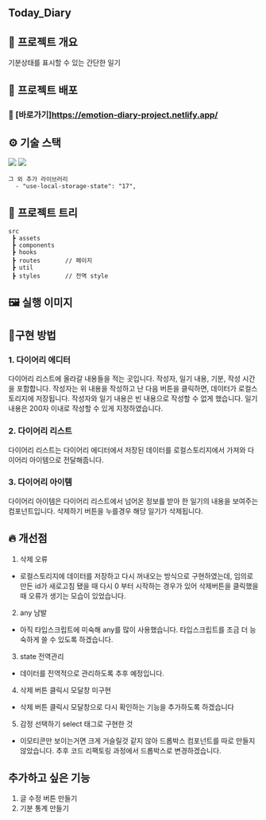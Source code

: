 ## Today_Diary

## 📜 프로젝트 개요
기분상태를 표시할 수 있는 간단한 일기

## 🔗 프로젝트 배포

### 🔗 [바로가기]https://emotion-diary-project.netlify.app/

## ⚙ 기술 스택
  <img src="https://img.shields.io/badge/TypeScript-v4.4.2-blue"/>
  <img src="https://img.shields.io/badge/React-v18.1.0-blue"/>

```
그 외 추가 라이브러리
  - "use-local-storage-state": "17",
```

## 🎄 프로젝트 트리

```
src
 ┣ assets       
 ┣ components   
 ┣ hooks        
 ┣ routes       // 페이지
 ┣ util         
 ┣ styles       // 전역 style
```

## 🖼 실행 이미지

## 🔧구현 방법
### 1. 다이어리 에디터
  다이어리 리스트에 올라갈 내용들을 적는 곳입니다. 작성자, 일기 내용, 기분, 작성 시간을 포함합니다.
  작성자는 위 내용을 작성하고 난 다음 버튼을 클릭하면, 데이터가 로컬스토리지에 저장됩니다.
  작성자와 일기 내용은 빈 내용으로 작성할 수 없게 했습니다.
  일기 내용은 200자 이내로 작성할 수 있게 지정하였습니다.

### 2. 다이어리 리스트
  다이어리 리스트는 다이어리 에디터에서 저장된 데이터를 로컬스토리지에서 가져와 다이어리 아이템으로 전달해줍니다.

### 3. 다이어리 아이템
  다이어리 아이템은 다이어리 리스트에서 넘어온 정보를 받아 한 일기의 내용을 보여주는 컴포넌트입니다.
  삭제하기 버튼을 누를경우 해당 일기가 삭제됩니다.

## 🔥 개선점
1. 삭제 오류
  - 로컬스토리지에 데이터를 저장하고 다시 꺼내오는 방식으로 구현하였는데, 임의로 만든 id가 새로고침 됐을 때 다시 0 부터 시작하는 경우가 있어 삭제버튼을 클릭했을 때 오류가 생기는 모습이 있었습니다.
2. any 남발
  - 아직 타입스크립트에 미숙해 any를 많이 사용했습니다. 타입스크립트를 조금 더 능숙하게 쓸 수 있도록 하겠습니다.
3. state 전역관리
  - 데이터를 전역적으로 관리하도록 추후 예정입니다.
4. 삭제 버튼 클릭시 모달창 미구현
  - 삭제 버튼 클릭시 모달창으로 다시 확인하는 기능을 추가하도록 하겠습니다
5. 감정 선택하기 select 태그로 구현한 것
  - 이모티콘만 보이는거면 크게 거슬릴것 같지 않아 드롭박스 컴포넌트를 따로 만들지 않았습니다. 추후 코드 리팩토링 과정에서 드롭박스로 변경하겠습니다.

## 추가하고 싶은 기능
1. 글 수정 버튼 만들기
2. 기분 통계 만들기
